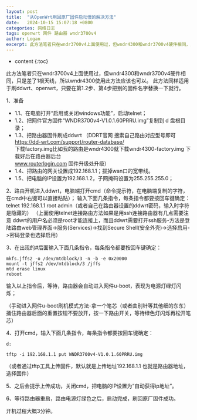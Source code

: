 ```yaml
---
layout: post
title:  "从OpenWrt刷回原厂固件启动慢的解决方法"
date:   2024-10-15 15:07:18 +0800
categories: 网络日志
tags: openwrt 网件 路由器 wndr3700v4
author: Logan
excerpt: 此方法笔者只在wndr3700v4上面使用过，但wndr4300和wndr3700v4硬件相同，只是差了1根天线，所以wndr4300使用此方法应该也可以。 此方法同样适用于刷ddwrt、openwrt，只要在第1.2步、第4步把别的固件名字替换一下就行。
---
```


* content
{:toc}

此方法笔者只在wndr3700v4上面使用过，但wndr4300和wndr3700v4硬件相同，只是差了1根天线，所以wndr4300使用此方法应该也可以。
此方法同样适用于刷ddwrt、openwrt，只要在第1.2步、第4步把别的固件名字替换一下就行。

1、准备

- 1.1、在电脑打开“启用或关闭windows功能”，启动telnet；
- 1.2、把网件官方固件“WNDR3700v4-V1.0.1.60PRRU.img”复制到 d 盘根目录；
- 1.3、把路由器固件刷成ddwrt （DDRT官网 搜索自己路由对应型号即可 https://dd-wrt.com/support/router-database/   
  下载factory.img比如我的路由是wndr4300就下载wndr4300-factory.img 下载好后在路由器后台   
  www.routerlogin.com 固件升级处升级）
- 1.4、把路由的网关设置成192.168.1.1；拔掉wan口的宽带线。
- 1.5、把电脑的IP设置为192.168.1.2，子网掩码设置为255.255.255.0；

2、路由开机进入ddwrt，电脑端打开cmd（命令提示符，在电脑端复制的字符，在cmd中右键可以直接粘贴）；
输入下面几条指令，每条指令都要按回车键确定：
telnet 192.168.1.1
root
admin（或者自己在路由器设置的ddwrt密码，输入时字符是隐藏的）
（上面使用telnet连接路由方法如果是用ssh连接路由器有几点需要注意 ddwrt的用户名必须是root才能连接上，而且ddwrt需要打开ssh服务-方法是登陆路由web管理界面->服务(Services)->找到Secure Shell(安全外壳)->选择启用->密码登录也选择启用）

3、在出现的#后面输入下面几条指令，每条指令都要按回车键确定：

    mkfs.jffs2 -o /dev/mtdblock/3 -n -b -e 0x20000
    mount -t jffs2 /dev/mtdblock/3 /jffs
    mtd erase linux
    reboot

输入以上指令后，等待，路由器会自动进入网件u-boot，表现为电源灯绿灯闪烁；

（手动进入网件u-boot刷机模式方法-拿一个笔芯（或者曲别针等其他细的东东）捅住路由器后面的重置按钮不要放开，按一下路由开关，等待绿色灯闪烁再松开笔芯）

4、打开cmd，输入下面几条指令，每条指令都要按回车键确定：

    d:
    
    tftp -i 192.168.1.1 put WNDR3700v4-V1.0.1.60PRRU.img

（或者通过tftp工具上传固件，默认就是上传地址192.168.1.1 也就是路由器地址，选择固件）

5、之后会提示上传成功，关闭cmd，把电脑的IP设置为“自动获得ip地址”。

6、等待路由器重启，路由电源灯绿色之后，启动完成，刷回原厂固件成功。

开机过程大概3分钟。
